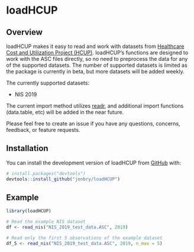 
<!-- README.md is generated from README.Rmd. Please edit that file -->

# loadHCUP

<!-- badges: start -->
<!-- badges: end -->

## Overview

loadHCUP makes it easy to read and work with datasets from [Healthcare
Cost and Utilization Project (HCUP)](https://hcup-us.ahrq.gov/).
loadHCUP’s functions are designed to work with the ASC files directly,
so no need to preprocess the data for any of the supported datasets. The
number of supported datasets is limited as the package is currently in
beta, but more datasets will be added weekly.

The currently supported datasets:

- NIS 2019

The current import method utilizes
[readr](https://readr.tidyverse.org/), and additional import functions
(data.table, etc) will be added in the near future.

Please feel free to create an issue if you have any questions, concerns,
feedback, or feature requests.

## Installation

You can install the development version of loadHCUP from
[GitHub](https://github.com/) with:

``` r
# install.packages("devtools")
devtools::install_github("jonbry/loadHCUP")
```

## Example

``` r
library(loadHCUP)

# Read the example NIS dataset
df <- read_nis("NIS_2019_test_data.ASC", 2019)

# Read only the first 5 observations of the example dataset
df_5 <- read_nis("NIS_2019_test_data.ASC", 2019, n_max = 5)
```
